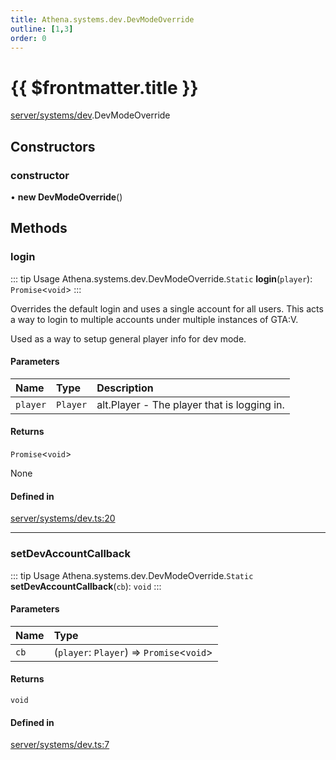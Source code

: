```yaml
---
title: Athena.systems.dev.DevModeOverride
outline: [1,3]
order: 0
---
```


# {{ $frontmatter.title }}


[server/systems/dev](../modules/server_systems_dev.md).DevModeOverride

## Constructors

### constructor

• **new DevModeOverride**()

## Methods

### login

::: tip Usage
Athena.systems.dev.DevModeOverride.`Static` **login**(`player`): `Promise`<`void`\>
:::

Overrides the default login and uses a single account for all users.
This acts a way to login to multiple accounts under multiple instances of GTA:V.

Used as a way to setup general player info for dev mode.

#### Parameters

| Name | Type | Description |
| :------ | :------ | :------ |
| `player` | `Player` | alt.Player - The player that is logging in. |

#### Returns

`Promise`<`void`\>

None

#### Defined in

[server/systems/dev.ts:20](https://github.com/Stuyk/altv-athena/blob/b36eb29/src/core/server/systems/dev.ts#L20)

___

### setDevAccountCallback

::: tip Usage
Athena.systems.dev.DevModeOverride.`Static` **setDevAccountCallback**(`cb`): `void`
:::

#### Parameters

| Name | Type |
| :------ | :------ |
| `cb` | (`player`: `Player`) => `Promise`<`void`\> |

#### Returns

`void`

#### Defined in

[server/systems/dev.ts:7](https://github.com/Stuyk/altv-athena/blob/b36eb29/src/core/server/systems/dev.ts#L7)
